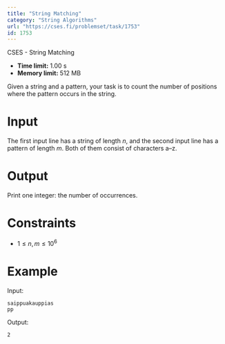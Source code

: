 ```yaml
---
title: "String Matching"
category: "String Algorithms"
url: "https://cses.fi/problemset/task/1753"
id: 1753
---
```


CSES - String Matching

  * **Time limit:** 1.00 s
  * **Memory limit:** 512 MB

Given a string and a pattern, your task is to count the number of positions
where the pattern occurs in the string.

# Input

The first input line has a string of length $n$, and the second input line has
a pattern of length $m$. Both of them consist of characters a–z.

# Output

Print one integer: the number of occurrences.

# Constraints

  * $1 \le n,m \le 10^6$

# Example

Input:

    
    
    saippuakauppias
    pp
    

Output:

    
    
    2
    

